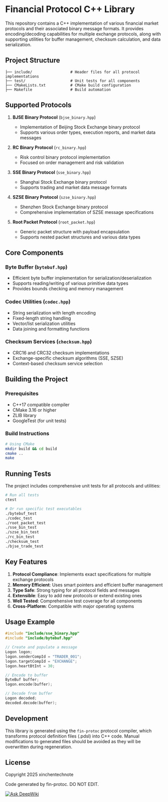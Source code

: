 # Financial Protocol C++ Library

This repository contains a C++ implementation of various financial market protocols and their associated binary message formats. It provides encoding/decoding capabilities for multiple exchange protocols, along with supporting utilities for buffer management, checksum calculation, and data serialization.

## Project Structure

```
├── include/                 # Header files for all protocol implementations
├── test/                    # Unit tests for all components
├── CMakeLists.txt           # CMake build configuration
├── Makefile                 # Build automation
```

## Supported Protocols

1. **BJSE Binary Protocol** (`bjse_binary.hpp`)

   - Implementation of Beijing Stock Exchange binary protocol
   - Supports various order types, execution reports, and market data messages

2. **RC Binary Protocol** (`rc_binary.hpp`)

   - Risk control binary protocol implementation
   - Focused on order management and risk validation

3. **SSE Binary Protocol** (`sse_binary.hpp`)

   - Shanghai Stock Exchange binary protocol
   - Supports trading and market data message formats

4. **SZSE Binary Protocol** (`szse_binary.hpp`)

   - Shenzhen Stock Exchange binary protocol
   - Comprehensive implementation of SZSE message specifications

5. **Root Packet Protocol** (`root_packet.hpp`)
   - Generic packet structure with payload encapsulation
   - Supports nested packet structures and various data types

## Core Components

### Byte Buffer (`bytebuf.hpp`)

- Efficient byte buffer implementation for serialization/deserialization
- Supports reading/writing of various primitive data types
- Provides bounds checking and memory management

### Codec Utilities (`codec.hpp`)

- String serialization with length encoding
- Fixed-length string handling
- Vector/list serialization utilities
- Data joining and formatting functions

### Checksum Services (`checksum.hpp`)

- CRC16 and CRC32 checksum implementations
- Exchange-specific checksum algorithms (SSE, SZSE)
- Context-based checksum service selection

## Building the Project

### Prerequisites

- C++17 compatible compiler
- CMake 3.16 or higher
- ZLIB library
- GoogleTest (for unit tests)

### Build Instructions

```bash
# Using CMake
mkdir build && cd build
cmake ..
make

```

## Running Tests

The project includes comprehensive unit tests for all protocols and utilities:

```bash
# Run all tests
ctest

# Or run specific test executables
./bytebuf_test
./codec_test
./root_packet_test
./sse_bin_test
./szse_bin_test
./rc_bin_test
./checksum_test
./bjse_trade_test
```

## Key Features

1. **Protocol Compliance**: Implements exact specifications for multiple exchange protocols
2. **Memory Efficient**: Uses smart pointers and efficient buffer management
3. **Type Safe**: Strong typing for all protocol fields and messages
4. **Extensible**: Easy to add new protocols or extend existing ones
5. **Well Tested**: Comprehensive test coverage for all components
6. **Cross-Platform**: Compatible with major operating systems

## Usage Example

```cpp
#include "include/sse_binary.hpp"
#include "include/bytebuf.hpp"

// Create and populate a message
Logon logon;
logon.senderCompId = "TRADER_001";
logon.targetCompId = "EXCHANGE";
logon.heartBtInt = 30;

// Encode to buffer
ByteBuf buffer;
logon.encode(buffer);

// Decode from buffer
Logon decoded;
decoded.decode(buffer);

```

## Development

This library is generated using the `fin-protoc` protocol compiler, which transforms protocol definition files (.pdsl) into C++ code. Manual modifications to generated files should be avoided as they will be overwritten during regeneration.

## License

Copyright 2025 xinchentechnote

Code generated by fin-protoc. DO NOT EDIT.

[![Ask DeepWiki](https://deepwiki.com/badge.svg)](https://deepwiki.com/xinchentechnote/fin-proto-cpp)
